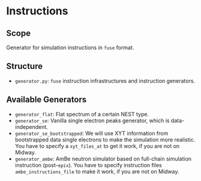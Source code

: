 # Instructions

## Scope

Generator for simulation instructions in `fuse` format.

## Structure

- `generator.py`: `fuse` instruction infrastructures and instruction generators.

## Available Generators

- `generator_flat`: Flat spectrum of a certain NEST type.
- `generator_se`: Vanilla single electron peaks generator, which is data-independent.
- `generator_se_bootstrapped`: We will use XYT information from bootstrapped data single electrons to make the simulation more realistic. You have to specify a `xyt_files_at` to get it work, if you are not on Midway.
- `generator_ambe`: AmBe neutron simulator based on full-chain simulation instruction (post-`epix`). You have to specify instruction files `ambe_instructions_file` to make it work, if you are not on Midway.
